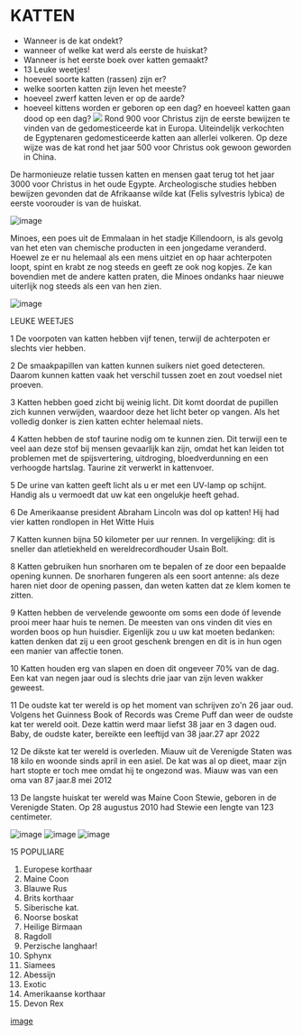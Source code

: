 #              KATTEN
* Wanneer is de kat ondekt?
* wanneer of welke kat werd als eerste de huiskat?
* Wanneer is het eerste boek over katten gemaakt?
* 13 Leuke weetjes!
* hoeveel soorte katten (rassen) zijn er?
* welke soorten katten zijn leven het meeste?
* hoeveel zwerf katten leven er op de aarde?
* hoeveel kittens worden er geboren op een dag? en hoeveel katten gaan dood op een dag?
 ![](https://www.groenrijkrijswijk.nl/files/images/product-range/category_9_n.jpg) 
Rond 900 voor Christus zijn de eerste bewijzen te vinden van de gedomesticeerde kat in Europa. Uiteindelijk verkochten de Egyptenaren gedomesticeerde katten aan allerlei volkeren. Op deze wijze was de kat rond het jaar 500 voor Christus ook gewoon geworden in China.

De harmonieuze relatie tussen katten en mensen gaat terug tot het jaar 3000 voor Christus in het oude Egypte. Archeologische studies hebben bewijzen gevonden dat de Afrikaanse wilde kat (Felis sylvestris lybica) de eerste voorouder is van de huiskat.

![image](https://user-images.githubusercontent.com/84578661/215278143-fcef341c-551d-4da2-8566-11b390da2afa.png)

Minoes, een poes uit de Emmalaan in het stadje Killendoorn, is als gevolg van het eten van chemische producten in een jongedame veranderd. Hoewel ze er nu helemaal als een mens uitziet en op haar achterpoten loopt, spint en krabt ze nog steeds en geeft ze ook nog kopjes. Ze kan bovendien met de andere katten praten, die Minoes ondanks haar nieuwe uiterlijk nog steeds als een van hen zien.

![image](https://user-images.githubusercontent.com/84578661/215278579-831a0bbc-e251-4718-93b6-9c09d3e3d13e.png)

LEUKE WEETJES

1 De voorpoten van katten hebben vijf tenen, terwijl de achterpoten er slechts vier hebben.

2 De smaakpapillen van katten kunnen suikers niet goed detecteren. Daarom kunnen katten vaak het verschil tussen zoet en zout voedsel niet proeven.

3 Katten hebben goed zicht bij weinig licht. Dit komt doordat de pupillen zich kunnen verwijden, waardoor deze het licht beter op vangen. Als het volledig donker is zien katten echter helemaal niets.

4 Katten hebben de stof taurine nodig om te kunnen zien. Dit terwijl een te veel aan deze stof bij mensen gevaarlijk kan zijn, omdat het kan leiden tot problemen met de spijsvertering, uitdroging, bloedverdunning en een verhoogde hartslag. Taurine zit verwerkt in kattenvoer.

5 De urine van katten geeft licht als u er met een UV-lamp op schijnt. Handig als u vermoedt dat uw kat een ongelukje heeft gehad.

6 De Amerikaanse president Abraham Lincoln was dol op katten! Hij had vier katten rondlopen in Het Witte Huis

7 Katten kunnen bijna 50 kilometer per uur rennen. In vergelijking: dit is sneller dan atletiekheld en wereldrecordhouder Usain Bolt.

8 Katten gebruiken hun snorharen om te bepalen of ze door een bepaalde opening kunnen. De snorharen fungeren als een soort antenne: als deze haren niet door de opening passen, dan weten katten dat ze klem komen te zitten.

9 Katten hebben de vervelende gewoonte om soms een dode óf levende prooi meer haar huis te nemen. De meesten van ons vinden dit vies en worden boos op hun huisdier. Eigenlijk zou u uw kat moeten bedanken: katten denken dat zij u een groot geschenk brengen en dit is in hun ogen een manier van affectie tonen.

10 Katten houden erg van slapen en doen dit ongeveer 70% van de dag. Een kat van negen jaar oud is slechts drie jaar van zijn leven wakker geweest.

11 De oudste kat ter wereld is op het moment van schrijven zo'n 26 jaar oud. Volgens het Guinness Book of Records was Creme Puff dan weer de oudste kat ter wereld ooit. Deze kattin werd maar liefst 38 jaar en 3 dagen oud. Baby, de oudste kater, bereikte een leeftijd van 38 jaar.27 apr 2022

12 De dikste kat ter wereld is overleden. Miauw uit de Verenigde Staten was 18 kilo en woonde sinds april in een asiel. De kat was al op dieet, maar zijn hart stopte er toch mee omdat hij te ongezond was. Miauw was van een oma van 87 jaar.8 mei 2012

13 De langste huiskat ter wereld was Maine Coon Stewie, geboren in de Verenigde Staten. Op 28 augustus 2010 had Stewie een lengte van 123 centimeter.

![image](https://user-images.githubusercontent.com/84578661/215310696-25d32dde-02e1-4318-a7fd-ff20db0145e6.png)
![image](https://user-images.githubusercontent.com/84578661/215310739-b9ced74b-3d90-4752-9361-b7ba7218ce63.png)
![image](https://user-images.githubusercontent.com/84578661/215310768-611cf31a-cbd5-413b-b27f-5f397d8e20b0.png)
 
15 POPULIARE
1. Europese korthaar
2. Maine Coon
3. Blauwe Rus
4. Brits korthaar
5. Siberische kat.
6. Noorse boskat
7. Heilige Birmaan
8. Ragdoll
9. Perzische langhaar!
10. Sphynx
11. Siamees
12. Abessijn
13. Exotic
14. Amerikaanse korthaar
15. Devon Rex

[image](https://user-images.githubusercontent.com/84578661/215277291-d766db61-77e7-4493-8df3-14eea5508984.png)















